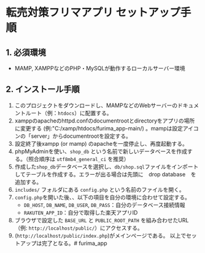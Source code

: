 # 転売対策フリマアプリ セットアップ手順

## 1. 必須環境
- MAMP, XAMPPなどのPHP・MySQLが動作するローカルサーバー環境

## 2. インストール手順
1.  このプロジェクトをダウンロードし、MAMPなどのWebサーバーのドキュメントルート（例：`htdocs`）に配置する。
2.  xamppのapacheのhttpd.confのdocumentrootとdirectoryをアプリの場所に変更する (例:"C:/xamp/htdocs/furima_app-main/) 。mampは設定アイコンの「server」からdocumentrootを設定する。
3.  設定終了後xampp (or mamp) のapacheを一度停止し、再度起動する。  
4.  phpMyAdminを使い、`shop_db` という名前で新しいデータベースを作成する。（照合順序は `utf8mb4_general_ci` を推奨）
5.  作成した`shop_db`データベースを選択し、`db/shop.sql`ファイルをインポートしてテーブルを作成する。エラーが出る場合は先頭に　drop database　を追加する。　　　  
6.  `includes/` フォルダにある  `config.php` という名前のファイルを開く。  
7.  `config.php`を開いた後、、以下の項目を自分の環境に合わせて設定する。  
    - `DB_HOST`, `DB_NAME`, `DB_USER`, `DB_PASS`：自分のデータベース接続情報  
    - `RAKUTEN_APP_ID`：自分で取得した楽天アプリID　
8.  ブラウザで設定した `BASE_URL` と `PUBLIC_ROOT_PATH` を組み合わせたURL（例: `http://localhost/public/`）にアクセスする。
9. (`http://localhost/public/index.php`)がメインページである。
以上でセットアップは完了となる。# furima_app